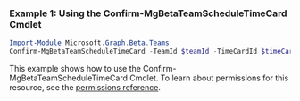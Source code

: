 ### Example 1: Using the Confirm-MgBetaTeamScheduleTimeCard Cmdlet
```powershell
Import-Module Microsoft.Graph.Beta.Teams
Confirm-MgBetaTeamScheduleTimeCard -TeamId $teamId -TimeCardId $timeCardId
```
This example shows how to use the Confirm-MgBetaTeamScheduleTimeCard Cmdlet.
To learn about permissions for this resource, see the [permissions reference](/graph/permissions-reference).
